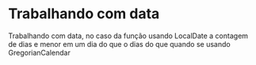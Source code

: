 # Trabalhando com data  
Trabalhando com data, no caso da função usando LocalDate a contagem de dias e menor em um dia do que o dias do que quando se usando GregorianCalendar
